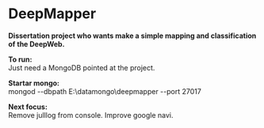 # DeepMapper

<b>Dissertation project who wants make a simple mapping and classification of the DeepWeb.</b>

<b>To run:</b><br>
Just need a MongoDB pointed at the project.

<b>Startar mongo:</b><br>
mongod --dbpath E:\datamongo\deepmapper --port 27017

<b>Next focus:</b><br>
Remove julllog from console.
Improve google navi.
